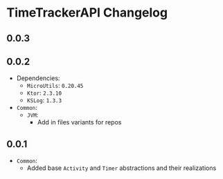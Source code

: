# TimeTrackerAPI Changelog

## 0.0.3

## 0.0.2

* Dependencies:
    * `MicroUtils`: `0.20.45`
    * `Ktor`: `2.3.10`
    * `KSLog`: `1.3.3`
* `Common`:
    * `JVM`:
        * Add in files variants for repos

## 0.0.1

* `Common`:
    * Added base `Activity` and `Timer` abstractions and their realizations
